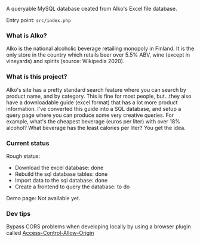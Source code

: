 A queryable MySQL database ceated from Alko's Excel file database.

Entry point: `src/index.php`

### What is Alko?

Alko is the national alcoholic beverage retailing monopoly in Finland. It is the only store in the country which retails beer over 5.5% ABV, wine (except in vineyards) and spirits (source: Wikipedia 2020).

### What is this project?

Alko's site has a pretty standard search feature where you can search by product name, and by category. This is fine for most people, but...they also have a downloadable guide (excel format) that has a lot more product information. I've converted this guide into a SQL database, and setup a query page where you can produce some very creative queries. For example, what's the cheapest beverage (euros per liter) with over 18% alcohol? What beverage has the least calories per liter? You get the idea. 

### Current status

Rough status: 
* Download the excel database: done
* Rebuild the sql database tables: done
* Import data to the sql database: done
* Create a frontend to query the database: to do

Demo page: Not available yet. 

### Dev tips

Bypass CORS problems when developing locally by using a browser plugin called [Access-Control-Allow-Origin](https://mybrowseraddon.com/access-control-allow-origin.html)